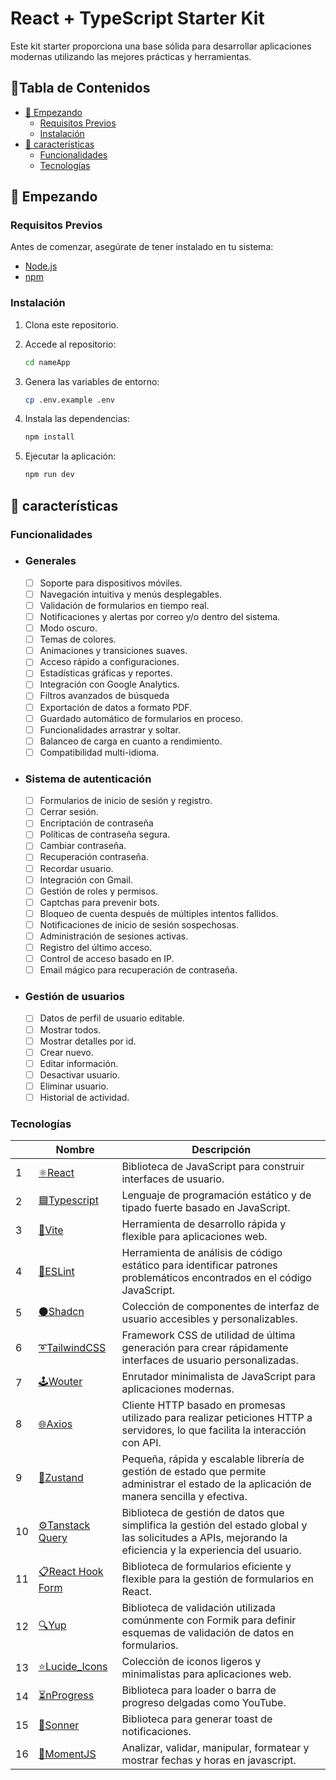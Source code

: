 <h1>React + TypeScript Starter Kit</h1>

Este kit starter proporciona una base sólida para desarrollar aplicaciones modernas utilizando las mejores prácticas y herramientas.

<h2>📜Tabla de Contenidos</h2>

- [🚀 Empezando](#-empezando)
  - [Requisitos Previos](#requisitos-previos)
  - [Instalación](#instalación)
- [🌟 características](#-características)
  - [Funcionalidades](#funcionalidades)
  - [Tecnologías](#tecnologías)

## 🚀 Empezando

### Requisitos Previos

Antes de comenzar, asegúrate de tener instalado en tu sistema:

- [Node.js](https://nodejs.org/)
- [npm](https://www.npmjs.com/)

### Instalación

1. Clona este repositorio.
2. Accede al repositorio:

    ```bash
    cd nameApp
    ```

3. Genera las variables de entorno:

    ```bash
    cp .env.example .env
    ```

4. Instala las dependencias:

    ```bash
    npm install
    ```

5. Ejecutar la aplicación:

    ```bash
    npm run dev
    ```

## 🌟 características

### Funcionalidades

- ### Generales

  - [ ] Soporte para dispositivos móviles.
  - [ ] Navegación intuitiva y menús desplegables.
  - [ ] Validación de formularios en tiempo real.
  - [ ] Notificaciones y alertas por correo y/o dentro del sistema.
  - [ ] Modo oscuro.
  - [ ] Temas de colores.
  - [ ] Animaciones y transiciones suaves.
  - [ ] Acceso rápido a configuraciones.
  - [ ] Estadísticas gráficas y reportes.
  - [ ] Integración con Google Analytics.
  - [ ] Filtros avanzados de búsqueda
  - [ ] Exportación de datos a formato PDF.
  - [ ] Guardado automático de formularios en proceso.
  - [ ] Funcionalidades arrastrar y soltar.
  - [ ] Balanceo de carga en cuanto a rendimiento.
  - [ ] Compatibilidad multi-idioma.

- ### Sistema de autenticación

  - [ ] Formularios de inicio de sesión y registro.
  - [ ] Cerrar sesión.
  - [ ] Encriptación de contraseña
  - [ ] Políticas de contraseña segura.
  - [ ] Cambiar contraseña.
  - [ ] Recuperación contraseña.
  - [ ] Recordar usuario.
  - [ ] Integración con Gmail.
  - [ ] Gestión de roles y permisos.
  - [ ] Captchas para prevenir bots.
  - [ ] Bloqueo de cuenta después de múltiples intentos fallidos.
  - [ ] Notificaciones de inicio de sesión sospechosas.
  - [ ] Administración de sesiones activas.
  - [ ] Registro del último acceso.
  - [ ] Control de acceso basado en IP.
  - [ ] Email mágico para recuperación de contraseña.

- ### Gestión de usuarios

  - [ ] Datos de perfil de usuario editable.
  - [ ] Mostrar todos.
  - [ ] Mostrar detalles por id.
  - [ ] Crear nuevo.
  - [ ] Editar información.
  - [ ] Desactivar usuario.
  - [ ] Eliminar usuario.
  - [ ] Historial de actividad.

### Tecnologías

|  | Nombre | Descripción |
| --- | --- | --- |
| 1 | [⚛️React](https://reactjs.org/) | Biblioteca de JavaScript para construir interfaces de usuario. |
| 2 | [🟦Typescript](https://www.typescriptlang.org/) | Lenguaje de programación estático y de tipado fuerte basado en JavaScript. |
| 3 | [🚀Vite](https://vitejs.dev/) | Herramienta de desarrollo rápida y flexible para aplicaciones web. |
| 4 | [🚨ESLint](https://eslint.org/) | Herramienta de análisis de código estático para identificar patrones problemáticos encontrados en el código JavaScript. |
| 5 | [⚫Shadcn](https://nextui.dev/) | Colección de componentes de interfaz de usuario accesibles y personalizables. |
| 6 | [➰TailwindCSS](https://tailwindcss.com/) | Framework CSS de utilidad de última generación para crear rápidamente interfaces de usuario personalizadas. |
| 7 | [🕹️Wouter](https://github.com/molefrog/wouter) | Enrutador minimalista de JavaScript para aplicaciones modernas. |
| 8 | [🌐Axios](https://axios-http.com/) | Cliente HTTP basado en promesas utilizado para realizar peticiones HTTP a servidores, lo que facilita la interacción con API. |
| 9 | [🐻Zustand](https://zustand-demo.pmnd.rs/) | Pequeña, rápida y escalable librería de gestión de estado que permite administrar el estado de la aplicación de manera sencilla y efectiva. |
| 10 | [⚙️Tanstack Query](https://tanstack.com/query/latest/docs/react/overview) | Biblioteca de gestión de datos que simplifica la gestión del estado global y las solicitudes a APIs, mejorando la eficiencia y la experiencia del usuario. |
| 11 | [📋React Hook Form](https://react-hook-form.com/) | Biblioteca de formularios eficiente y flexible para la gestión de formularios en React. |
| 12 | [🔍Yup](https://github.com/jquense/yup) | Biblioteca de validación utilizada comúnmente con Formik para definir esquemas de validación de datos en formularios. |
| 13 | [⭐Lucide_Icons](https://lucide.dev/icons/) | Colección de iconos ligeros y minimalistas para aplicaciones web. |
| 14 | [⏳nProgress](https://ricostacruz.com/nprogress/) | Biblioteca para loader o barra de progreso delgadas como YouTube. |
| 15 | [🔔Sonner](https://sonner.emilkowal.ski/) | Biblioteca para generar toast de notificaciones. |
| 16 | [📆MomentJS](https://momentjs.com/) | Analizar, validar, manipular, formatear y mostrar fechas y horas en javascript. |

